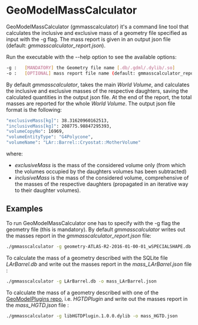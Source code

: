 # GeoModelMassCalculator

GeoModelMassCalculator (gmmasscalculator) it's a command line tool that calculates the inclusive and exclusive mass of a geometry file specified as input with the -g flag. The mass report is given in an output json file (default: *gmmasscalculator_report.json*).

Run the executable with the --help option to see the available options:

``` bash
-g :   [MANDATORY] the Geometry file name [.db/.gdml/.dylib/.so] 
-o :   [OPTIONAL] mass report file name (default: gmmasscalculator_report)
``` 
By default *gmmasscalculator*, takes the main *World Volume*, and calculates the inclusive and exclusive masses of the respective daughters, saving the calculated quantities in the output json file. At the end of the report, the total masses are reported for the whole *World Volume*. The output json file format is the following:

``` bash
"exclusiveMass[kg]": 38.31620960162513,
"inclusiveMass[kg]": 208775.98847295393,
"volumeCopyNo": 16969,
"volumeEntityType": "G4Polycone",
"volumeName": "LAr::Barrel::Cryostat::MotherVolume"
``` 
where:

- *exclusiveMass* is the mass of the considered volume only (from which the volumes occupied by the daughters volumes has been subtracted)
- *inclusiveMass* is the mass of the considered volume, comprehensive of the masses of the respective daughters (propagated in an iterative way to their daughter volumes).

## Examples

To run GeoModelMassCalculator one has to specify with the -g flag the geometry file (this is mandatory). By default *gmmasscalculator* writes out the masses report in the *gmmasscalculator_report.json* file:
``` bash
./gmmasscalculator -g geometry-ATLAS-R2-2016-01-00-01_wSPECIALSHAPE.db
``` 
To calculate the mass of a geometry described with the SQLite file *LArBarrel.db* and write out the masses report in the *mass_LArBarrel.json* file :
``` bash
./gmmasscalculator -g LArBarrel.db -o mass_LArBarrel.json 
``` 
To calculate the mass of a geometry described with one of the [GeoModelPlugins repo](https://gitlab.cern.ch/atlas/GeoModelPlugins), i.e.  *HGTDPlugin* and write out the masses report in the *mass_HGTD.json* file :
``` bash
./gmmasscalculator -g libHGTDPlugin.1.0.0.dylib -o mass_HGTD.json 
``` 
